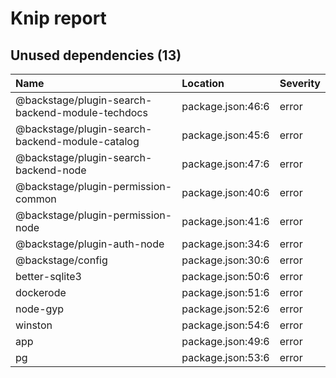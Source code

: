 # Knip report

## Unused dependencies (13)

| Name                                             | Location          | Severity |
| :----------------------------------------------- | :---------------- | :------- |
| @backstage/plugin-search-backend-module-techdocs | package.json:46:6 | error    |
| @backstage/plugin-search-backend-module-catalog  | package.json:45:6 | error    |
| @backstage/plugin-search-backend-node            | package.json:47:6 | error    |
| @backstage/plugin-permission-common              | package.json:40:6 | error    |
| @backstage/plugin-permission-node                | package.json:41:6 | error    |
| @backstage/plugin-auth-node                      | package.json:34:6 | error    |
| @backstage/config                                | package.json:30:6 | error    |
| better-sqlite3                                   | package.json:50:6 | error    |
| dockerode                                        | package.json:51:6 | error    |
| node-gyp                                         | package.json:52:6 | error    |
| winston                                          | package.json:54:6 | error    |
| app                                              | package.json:49:6 | error    |
| pg                                               | package.json:53:6 | error    |
